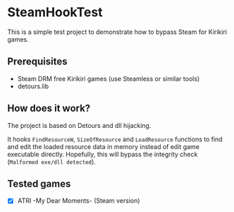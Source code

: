 # SteamHookTest

This is a simple test project to demonstrate how to bypass Steam for Kirikiri games.

## Prerequisites

* Steam DRM free Kirikiri games (use Steamless or similar tools)
* detours.lib

## How does it work?

The project is based on Detours and dll hijacking.

It hooks `FindResourceW`, `SizeOfResource` and `LoadResource` functions to find and edit the loaded resource data in memory instead of edit game executable directly. Hopefully, this will bypass the integrity check (`Malformed exe/dll detected`).

## Tested games

* [x] ATRI -My Dear Moments- (Steam version)